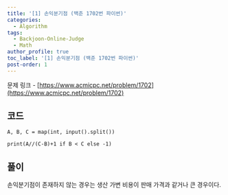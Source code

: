 ```yaml
---
title: '[1] 손익분기점 (백준 1702번 파이썬)'
categories:
  - Algorithm
tags:
  - Backjoon-Online-Judge
  - Math
author_profile: true
toc_label: '[1] 손익분기점 (백준 1702번 파이썬)'
post-order: 1
---
```


문제 링크 - [https://www.acmicpc.net/problem/1702](https://www.acmicpc.net/problem/1702)


## 코드
```python::lineons
A, B, C = map(int, input().split())

print(A//(C-B)+1 if B < C else -1)
```

## 풀이
손익분기점이 존재하지 않는 경우는 생산 가변 비용이 판매 가격과 같거나 큰 경우이다.
